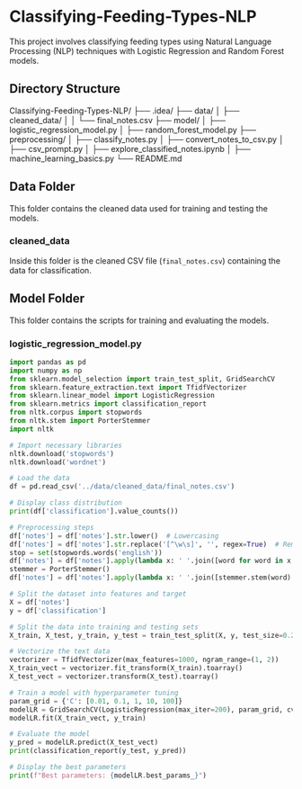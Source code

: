 # Classifying-Feeding-Types-NLP

This project involves classifying feeding types using Natural Language Processing (NLP) techniques with Logistic Regression and Random Forest models.

## Directory Structure

Classifying-Feeding-Types-NLP/
├── .idea/
├── data/
│ ├── cleaned_data/
│ │ └── final_notes.csv
├── model/
│ ├── logistic_regression_model.py
│ ├── random_forest_model.py
├── preprocessing/
│ ├── classify_notes.py
│ ├── convert_notes_to_csv.py
│ ├── csv_prompt.py
│ ├── explore_classified_notes.ipynb
│ ├── machine_learning_basics.py
└── README.md


## Data Folder

This folder contains the cleaned data used for training and testing the models.

### cleaned_data

Inside this folder is the cleaned CSV file (`final_notes.csv`) containing the data for classification.

## Model Folder

This folder contains the scripts for training and evaluating the models.

### logistic_regression_model.py

```python
import pandas as pd
import numpy as np
from sklearn.model_selection import train_test_split, GridSearchCV
from sklearn.feature_extraction.text import TfidfVectorizer
from sklearn.linear_model import LogisticRegression
from sklearn.metrics import classification_report
from nltk.corpus import stopwords
from nltk.stem import PorterStemmer
import nltk

# Import necessary libraries
nltk.download('stopwords')
nltk.download('wordnet')

# Load the data
df = pd.read_csv('../data/cleaned_data/final_notes.csv')

# Display class distribution
print(df['classification'].value_counts())

# Preprocessing steps
df['notes'] = df['notes'].str.lower()  # Lowercasing
df['notes'] = df['notes'].str.replace('[^\w\s]', '', regex=True)  # Remove punctuation
stop = set(stopwords.words('english'))
df['notes'] = df['notes'].apply(lambda x: ' '.join([word for word in x.split() if word not in stop]))  # Remove stopwords
stemmer = PorterStemmer()
df['notes'] = df['notes'].apply(lambda x: ' '.join([stemmer.stem(word) for word in x.split()]))  # Stemming

# Split the dataset into features and target
X = df['notes']
y = df['classification']

# Split the data into training and testing sets
X_train, X_test, y_train, y_test = train_test_split(X, y, test_size=0.2, random_state=40, stratify=y)

# Vectorize the text data
vectorizer = TfidfVectorizer(max_features=1000, ngram_range=(1, 2))
X_train_vect = vectorizer.fit_transform(X_train).toarray()
X_test_vect = vectorizer.transform(X_test).toarray()

# Train a model with hyperparameter tuning
param_grid = {'C': [0.01, 0.1, 1, 10, 100]}
modelLR = GridSearchCV(LogisticRegression(max_iter=200), param_grid, cv=5, scoring='f1_weighted')
modelLR.fit(X_train_vect, y_train)

# Evaluate the model
y_pred = modelLR.predict(X_test_vect)
print(classification_report(y_test, y_pred))

# Display the best parameters
print(f"Best parameters: {modelLR.best_params_}")
